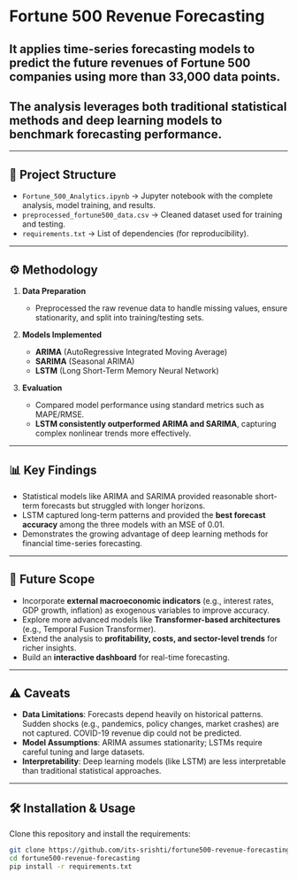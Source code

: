 # Fortune 500 Revenue Forecasting
## It applies **time-series forecasting models** to predict the future revenues of Fortune 500 companies using more than **33,000 data points**.  
## The analysis leverages both traditional statistical methods and deep learning models to benchmark forecasting performance.  

---

## 📂 Project Structure
- `Fortune_500_Analytics.ipynb` → Jupyter notebook with the complete analysis, model training, and results.
- `preprocessed_fortune500_data.csv` → Cleaned dataset used for training and testing.
- `requirements.txt` → List of dependencies (for reproducibility).

---

## ⚙️ Methodology
1. **Data Preparation**  
   - Preprocessed the raw revenue data to handle missing values, ensure stationarity, and split into training/testing sets.  

2. **Models Implemented**  
   - **ARIMA** (AutoRegressive Integrated Moving Average)  
   - **SARIMA** (Seasonal ARIMA)  
   - **LSTM** (Long Short-Term Memory Neural Network)  

3. **Evaluation**  
   - Compared model performance using standard metrics such as MAPE/RMSE.  
   - **LSTM consistently outperformed ARIMA and SARIMA**, capturing complex nonlinear trends more effectively.  

---

## 📊 Key Findings
- Statistical models like ARIMA and SARIMA provided reasonable short-term forecasts but struggled with longer horizons.  
- LSTM captured long-term patterns and provided the **best forecast accuracy** among the three models with an MSE of 0.01.  
- Demonstrates the growing advantage of deep learning methods for financial time-series forecasting.  

---

## 🚀 Future Scope
- Incorporate **external macroeconomic indicators** (e.g., interest rates, GDP growth, inflation) as exogenous variables to improve accuracy.  
- Explore more advanced models like **Transformer-based architectures** (e.g., Temporal Fusion Transformer).  
- Extend the analysis to **profitability, costs, and sector-level trends** for richer insights.  
- Build an **interactive dashboard** for real-time forecasting.  

---

## ⚠️ Caveats
- **Data Limitations**: Forecasts depend heavily on historical patterns. Sudden shocks (e.g., pandemics, policy changes, market crashes) are not captured. COVID-19 revenue dip could not be predicted.
- **Model Assumptions**: ARIMA assumes stationarity; LSTMs require careful tuning and large datasets.  
- **Interpretability**: Deep learning models (like LSTM) are less interpretable than traditional statistical approaches.  

---

## 🛠️ Installation & Usage
Clone this repository and install the requirements:
```bash
git clone https://github.com/its-srishti/fortune500-revenue-forecasting.git
cd fortune500-revenue-forecasting
pip install -r requirements.txt
